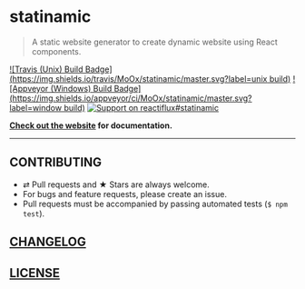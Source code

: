 # statinamic

> A static website generator to create dynamic website using React components.

[![Travis (Unix) Build Badge](https://img.shields.io/travis/MoOx/statinamic/master.svg?label=unix build)](https://travis-ci.org/MoOx/statinamic)
[![Appveyor (Windows) Build Badge](https://img.shields.io/appveyor/ci/MoOx/statinamic/master.svg?label=window build)](https://ci.appveyor.com/project/MoOx/statinamic)
[![Support on reactiflux#statinamic](https://img.shields.io/badge/support-reactiflux%23statinamic-738bd7.svg)](https://discord.gg/0ZcbPKXt5bW1pAiw)

**[Check out the website](http://moox.io/statinamic) for documentation.**

---

## CONTRIBUTING

* ⇄ Pull requests and ★ Stars are always welcome.
* For bugs and feature requests, please create an issue.
* Pull requests must be accompanied by passing automated tests (`$ npm test`).

## [CHANGELOG](CHANGELOG.md)

## [LICENSE](LICENSE)
